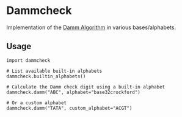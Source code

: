 Dammcheck
=========

Implementation of the [Damm Algorithm](https://en.wikipedia.org/wiki/Damm_algorithm)
in various bases/alphabets.

Usage
-----

```
import dammcheck

# List available built-in alphabets
dammcheck.builtin_alphabets()

# Calculate the Damm check digit using a built-in alphabet
dammcheck.damm("ABC", alphabet="base32crockford")

# Or a custom alphabet
dammcheck.damm("TATA", custom_alphabet="ACGT")
```
